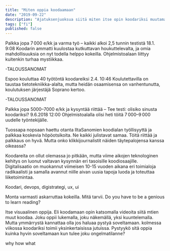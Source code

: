 ```yaml
---
title: "Miten oppia koodaamaan"
date: "2019-09-22"
description: "Ajatuksenjuoksua siitä miten itse opin koodariksi muutamassa vuodessa"
tags: ["fi"]
published: false
---
```


Palkka jopa 7 000 e/kk ja varma työ – kaikki alkoi 2,5 tunnin testistä
18.1. 9:08 Koodarin ammatti kuulostaa kutkuttavan houkuttelevalta, ja omia mahdollisuuksia on nyt todella helppo kokeilla. Ohjelmistoalaan liittyy kuitenkin turhaa mystiikkaa.

-TALOUSSANOMAT

Espoo kouluttaa 40 työtöntä koodareiksi
2.4. 10:46 Koulutettavilla on taustaa tietotekniikka-alalta, mutta heidän osaamisensa on vanhentunutta, koulutuksen järjestäjä Soprano kertoo.

-TALOUSSANOMAT

Palkka jopa 5000–7000 e/kk ja kysyntää riittää – Tee testi: olisiko sinusta koodariksi?
9.6.2018 12:00 Ohjelmistoalalla olisi heti töitä 7 000–9 000 uudelle työntekijälle.

Tuossapa nopsaan haettu otanta IltaSanomien koodialan työllisyyttä ja palkkaa koskevia höpöotsikoita. Ne kaikki julistavat samaa. Töitä riittää ja palkkaus on hyvä. Mutta onko klikkijournalistit näiden täytepalojensa kanssa oikeassa?

Koodareita on ollut olemassa jo pitkään, mutta viime aikojen teknologinen kehitys on luonut valtavan kysynnän eri tasoisille koodiosaajille. Digitalisaatio on muokannut viimeisen 10-15 vuoden aikana eri toimialoja radikaalisti ja samalla avannut niille aivan uusia tapoja luoda ja toteuttaa liiketoimintaa. 

Koodari, devops, digistrategi, ux, ui

Monta varmasti askarruttaa kokeilla. Mitä tarvii. Do you have to be a genious to learn reading? 

Itse visuaalinen oppija. Eli koodamaan opin katsomalla videoita siitä mtien muut koodaa. Joku oppii lukemalla, joku näkemällä, yksi kuuntelemalla. Mutta ymmärrystä kannattaa olla jos haluaa pystyä soveltamaan. kolmessa viikossa koodariksi toimii yksinkertaisissa jutuissa. Pystyykö sitä oppia kuinka hyvin soveltamaan kun tulee joku ongelmatilanne? 

why
how
what